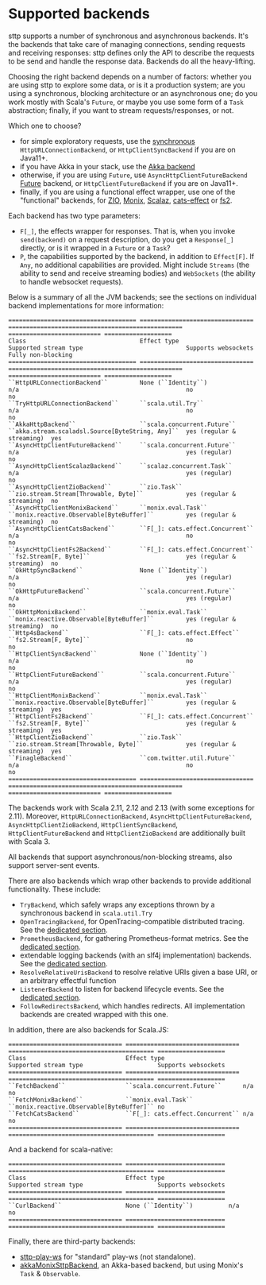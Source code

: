 # Supported backends

sttp supports a number of synchronous and asynchronous backends. It's the backends that take care of managing connections, sending requests and receiving responses: sttp defines only the API to describe the requests to be send and handle the response data. Backends do all the heavy-lifting.

Choosing the right backend depends on a number of factors: whether you are using sttp to explore some data, or is it a production system; are you using a synchronous, blocking architecture or an asynchronous one; do you work mostly with Scala's `Future`, or maybe you use some form of a `Task` abstraction; finally, if you want to stream requests/responses, or not.

Which one to choose?

* for simple exploratory requests, use the [synchronous](synchronous.md) `HttpURLConnectionBackend`, or `HttpClientSyncBackend` if you are on Java11+.
* if you have Akka in your stack, use the [Akka backend](akka.md)
* otherwise, if you are using `Future`, use `AsyncHttpClientFutureBackend` [Future](future.md) backend, or `HttpClientFutureBackend` if you are on Java11+.
* finally, if you are using a functional effect wrapper, use one of the "functional" backends, for [ZIO](zio.md), [Monix](monix.md), [Scalaz](scalaz.md), [cats-effect](catseffect.md) or [fs2](fs2.md). 

Each backend has two type parameters:

* `F[_]`, the effects wrapper for responses. That is, when you invoke `send(backend)` on a request description, do you get a `Response[_]` directly, or is it wrapped in a `Future` or a `Task`?
* `P`, the capabilities supported by the backend, in addition to `Effect[F]`. If `Any`, no additional capabilities are provided. Might include `Streams` (the ability to send and receive streaming bodies) and `WebSockets` (the ability to handle websocket requests).

Below is a summary of all the JVM backends; see the sections on individual backend implementations for more information:

```eval_rst
==================================== ================================ ================================================= ========================== ===================
Class                                Effect type                      Supported stream type                             Supports websockets        Fully non-blocking
==================================== ================================ ================================================= ========================== ===================
``HttpURLConnectionBackend``         None (``Identity``)              n/a                                               no                         no
``TryHttpURLConnectionBackend``      ``scala.util.Try``               n/a                                               no                         no
``AkkaHttpBackend``                  ``scala.concurrent.Future``      ``akka.stream.scaladsl.Source[ByteString, Any]``  yes (regular & streaming)  yes
``AsyncHttpClientFutureBackend``     ``scala.concurrent.Future``      n/a                                               yes (regular)              no
``AsyncHttpClientScalazBackend``     ``scalaz.concurrent.Task``       n/a                                               yes (regular)              no
``AsyncHttpClientZioBackend``        ``zio.Task``                     ``zio.stream.Stream[Throwable, Byte]``            yes (regular & streaming)  no
``AsyncHttpClientMonixBackend``      ``monix.eval.Task``              ``monix.reactive.Observable[ByteBuffer]``         yes (regular & streaming)  no
``AsyncHttpClientCatsBackend``       ``F[_]: cats.effect.Concurrent`` n/a                                               no                         no
``AsyncHttpClientFs2Backend``        ``F[_]: cats.effect.Concurrent`` ``fs2.Stream[F, Byte]``                           yes (regular & streaming)  no
``OkHttpSyncBackend``                None (``Identity``)              n/a                                               yes (regular)              no
``OkHttpFutureBackend``              ``scala.concurrent.Future``      n/a                                               yes (regular)              no
``OkHttpMonixBackend``               ``monix.eval.Task``              ``monix.reactive.Observable[ByteBuffer]``         yes (regular & streaming)  no
``Http4sBackend``                    ``F[_]: cats.effect.Effect``     ``fs2.Stream[F, Byte]``                           no                         no
``HttpClientSyncBackend``            None (``Identity``)              n/a                                               no                         no
``HttpClientFutureBackend``          ``scala.concurrent.Future``      n/a                                               yes (regular)              no
``HttpClientMonixBackend``           ``monix.eval.Task``              ``monix.reactive.Observable[ByteBuffer]``         yes (regular & streaming)  yes
``HttpClientFs2Backend``             ``F[_]: cats.effect.Concurrent`` ``fs2.Stream[F, Byte]``                           yes (regular & streaming)  yes
``HttpClientZioBackend``             ``zio.Task``                     ``zio.stream.Stream[Throwable, Byte]``            yes (regular & streaming)  yes
``FinagleBackend``                   ``com.twitter.util.Future``      n/a                                               no                         no
==================================== ================================ ================================================= ========================== ===================
```

The backends work with Scala 2.11, 2.12 and 2.13 (with some exceptions for 2.11). Moreover, `HttpURLConnectionBackend`, `AsyncHttpClientFutureBackend`, `AsyncHttpClientZioBackend`, `HttpClientSyncBackend`, `HttpClientFutureBackend` and `HttpClientZioBackend` are additionally built with Scala 3.

All backends that support asynchronous/non-blocking streams, also support server-sent events.

There are also backends which wrap other backends to provide additional functionality. These include:

* `TryBackend`, which safely wraps any exceptions thrown by a synchronous backend in `scala.util.Try`
* `OpenTracingBackend`, for OpenTracing-compatible distributed tracing. See the [dedicated section](wrappers/opentracing.md).
* `PrometheusBackend`, for gathering Prometheus-format metrics. See the [dedicated section](wrappers/prometheus.md).
* extendable logging backends (with an slf4j implementation) backends. See the [dedicated section](wrappers/logging.md).
* `ResolveRelativeUrisBackend` to resolve relative URIs given a base URI, or an arbitrary effectful function
* `ListenerBackend` to listen for backend lifecycle events. See the [dedicated section](wrappers/custom.md).
* `FollowRedirectsBackend`, which handles redirects. All implementation backends are created wrapped with this one.

In addition, there are also backends for Scala.JS:

```eval_rst
================================ ================================ ========================================= ===================
Class                            Effect type                      Supported stream type                     Supports websockets
================================ ================================ ========================================= ===================
``FetchBackend``                 ``scala.concurrent.Future``      n/a                                       no
``FetchMonixBackend``            ``monix.eval.Task``              ``monix.reactive.Observable[ByteBuffer]`` no
``FetchCatsBackend``             ``F[_]: cats.effect.Concurrent`` n/a                                       no
================================ ================================ ========================================= ===================
```

And a backend for scala-native:

```eval_rst
================================ ============================ ========================================= ===================
Class                            Effect type                  Supported stream type                     Supports websockets
================================ ============================ ========================================= ===================
``CurlBackend``                  None (``Identity``)          n/a                                       no
================================ ============================ ========================================= ===================
```

Finally, there are third-party backends:

* [sttp-play-ws](https://github.com/ragb/sttp-play-ws) for "standard" play-ws (not standalone).
* [akkaMonixSttpBackend](https://github.com/fullfacing/akkaMonixSttpBackend), an Akka-based backend, but using Monix's `Task` & `Observable`.
